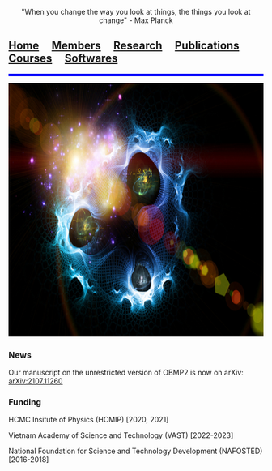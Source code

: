 <p align="center">
"When you change the way you look at things, the things you look at change" - Max Planck
</p>

## [**Home**](index.md)<img src="test_space.png" width="25" height="1">[Members](members.md)<img src="test_space.png" width="25" height="1">[Research](research.md)<img src="test_space.png" width="25" height="1">[Publications](Publications)<img src="test_space.png" width="25" height="1">[Courses](courses.md)<img src="test_space.png" width="25" height="1">[Softwares](softwares.md)

<hr style="border:2px solid blue">
<p align="center">
<img src="test.jpg" width="750" height="500">
</p>

### **News**
Our manuscript on the unrestricted version of OBMP2 is now on arXiv: [arXiv:2107.11260](https://arxiv.org/abs/2107.11260)

### **Funding**
HCMC Insitute of Physics (HCMIP) [2020, 2021]

Vietnam Academy of Science and Technology (VAST) [2022-2023]

National Foundation for Science and Technology Development (NAFOSTED) [2016-2018]
